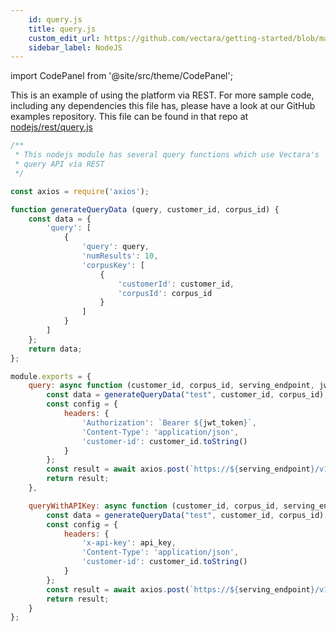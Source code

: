 ```yaml
---
    id: query.js
    title: query.js
    custom_edit_url: https://github.com/vectara/getting-started/blob/main/language-examples/nodejs/rest/query.js
    sidebar_label: NodeJS
---
```



import CodePanel from '@site/src/theme/CodePanel';

This is an example of using the platform via REST.  For more sample code, including any dependencies this file has, please have a look at our GitHub examples repository.  This file can be found in that repo at <a href="https://github.com/vectara/getting-started/tree/main/language-examples/nodejs/rest/query.js">nodejs/rest/query.js</a>

```js title="nodejs/rest/query.js"
/**
 * This nodejs module has several query functions which use Vectara's 
 * query API via REST
 */

const axios = require('axios');

function generateQueryData (query, customer_id, corpus_id) {
    const data = {
        'query': [
            {
                'query': query,
                'numResults': 10,
                'corpusKey': [
                    {
                        'customerId': customer_id,
                        'corpusId': corpus_id
                    }
                ]
            }
        ]
    };
    return data;
};

module.exports = {
    query: async function (customer_id, corpus_id, serving_endpoint, jwt_token) {
        const data = generateQueryData("test", customer_id, corpus_id);
        const config = {
            headers: {
                'Authorization': `Bearer ${jwt_token}`,
                'Content-Type': 'application/json',
                'customer-id': customer_id.toString()
            }
        };
        const result = await axios.post(`https://${serving_endpoint}/v1/query`, data, config);
        return result;
    },

    queryWithAPIKey: async function (customer_id, corpus_id, serving_endpoint, api_key) {
        const data = generateQueryData("test", customer_id, corpus_id);
        const config = {
            headers: {
                'x-api-key': api_key,
                'Content-Type': 'application/json',
                'customer-id': customer_id.toString()
            }
        };
        const result = await axios.post(`https://${serving_endpoint}/v1/query`, data, config);
        return result;
    }
};
```
